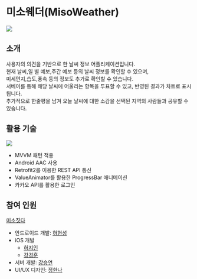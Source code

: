 # 미소웨더(MisoWeather)
![](https://i.imgur.com/l3Wj7vn.png)
## 소개
사용자의 의견을 기반으로 한 날씨 정보 어플리케이션입니다.  
현재 날씨,일 별 예보,주간 예보 등의 날씨 정보를 확인할 수 있으며,  
미세먼지,습도,풍속 등의 정보도 추가로 확인할 수 있습니다.  
서베이를 통해 해당 날씨에 어울리는 항목을 투표할 수 있고, 반영된 결과가 차트로 표시됩니다.  
추가적으로 한줄평을 남겨 오늘 날씨에 대한 소감을 선택된 지역의 사람들과 공유할 수 있습니다.    
  
## 활용 기술 
![](https://user-images.githubusercontent.com/44759382/159962224-f2318dcc-4501-425b-8524-becd36c4164f.gif)
- MVVM 패턴 적용
- Android AAC 사용
- Retrofit2를 이용한 REST API 통신
- ValueAnimator를 활용한 ProgressBar 애니메이션
- 카카오 API를 활용한 로그인
  
## 참여 인원
[미소짓다](https://github.com/misobuild)
- 안드로이드 개발: [허현성](https://github.com/gjgustjd)
- iOS 개발
  - [허지인](https://github.com/JIINHEO)
  - [강경훈](https://github.com/KangKyung)
- 서버 개발: [강승연](https://github.com/tmddusgood)
- UI/UX 디자인: [정한나](https://shadow-doll-9bb.notion.site/a0753965f865412eaef69d1c2aa0ccdc)
